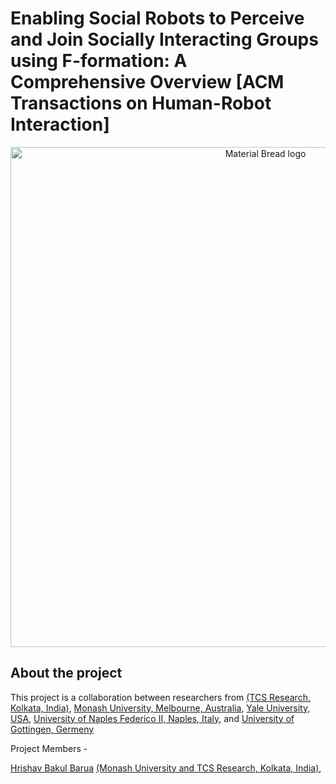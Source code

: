 # Enabling Social Robots to Perceive and Join Socially Interacting Groups using F-formation: A Comprehensive Overview [ACM Transactions on Human-Robot Interaction]


<p align="center">
    <img width="800" src="assets/Social_robot_f-formation.gif" alt="Material Bread logo">
    <br>
</p>

## About the project

This project is a collaboration between researchers from [(TCS Research, Kolkata, India)](https://www.tcs.com/what-we-do/research), [Monash University, Melbourne, Australia](https://www.monash.edu/), [Yale University, USA](https://www.yale.edu/), [University of Naples Federico II, Naples, Italy](https://www.international.unina.it/), and [University of Gottingen, Germeny](https://www.uni-goettingen.de/en/1.html) 

Project Members - 

[Hrishav Bakul Barua](https://www.researchgate.net/profile/Hrishav-Barua)  [(Monash University and TCS Research, Kolkata, India)](https://www.tcs.com/what-we-do/research),                   
